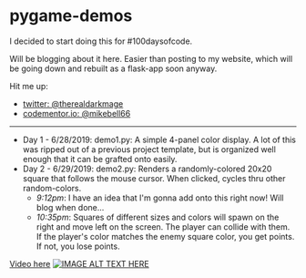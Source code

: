 # pygame-demos

I decided to start doing this for \#100daysofcode.

Will be blogging about it here. Easier than posting to my website, which will be going down and rebuilt as a flask-app soon anyway.

Hit me up: 

- [twitter: \@therealdarkmage](https://m.twitter.com/therealdarkmage)
- [codementor.io: \@mikebell66](https://www.codementor.io/mikebell66)

-----

- Day 1 - 6/28/2019: demo1.py: A simple 4-panel color display. A lot of this was ripped out of a previous project template, but is organized well enough that it can be grafted onto easily.
- Day 2 - 6/29/2019: demo2.py: Renders a randomly-colored 20x20 square that follows the mouse cursor. When clicked, cycles thru other random-colors.
    - *9:12pm*: I have an idea that I'm gonna add onto this right now! Will blog when done...
    - *10:35pm*: Squares of different sizes and colors will spawn on the right and move left on the screen. The player can collide with them. If the player's color matches the enemy square color, you get points. If not, you lose points.

[Video here](https://youtu.be/48Bou6GnWFM)
[![IMAGE ALT TEXT HERE](https://img.youtube.com/vi/48Bou6GnWFM/0.jpg)](https://www.youtube.com/watch?v=48Bou6GnWFM)
